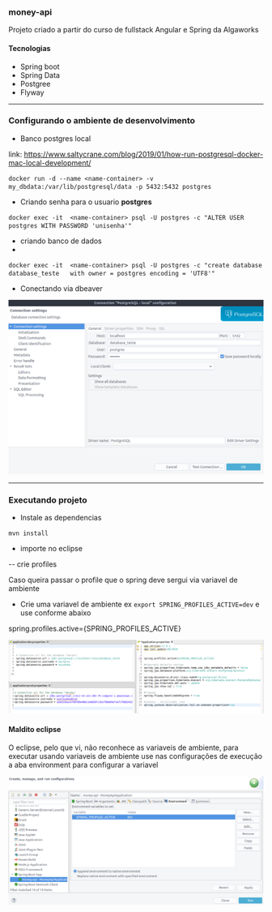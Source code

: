 ### money-api

Projeto criado a partir do curso de fullstack Angular e Spring da Algaworks


#### Tecnologias
- Spring boot
- Spring Data
- Postgree
- Flyway


----

### Configurando o ambiente de desenvolvimento

- Banco postgres local 

link: https://www.saltycrane.com/blog/2019/01/how-run-postgresql-docker-mac-local-development/

```shell
docker run -d --name <name-container> -v my_dbdata:/var/lib/postgresql/data -p 5432:5432 postgres
```
- Criando senha para o usuario **postgres**

```shell
docker exec -it  <name-container> psql -U postgres -c "ALTER USER postgres WITH PASSWORD 'unisenha'"
```
- criando banco de dados
- 

```plsql
docker exec -it  <name-container> psql -U postgres -c "create database database_teste 	with owner = postgres encoding = 'UTF8'"
```

- Conectando via dbeaver

![Conectando.png](images/dbeaver.png)

---

### Executando projeto

- Instale as dependencias

```shell
mvn install
```

- importe no eclipse


-- crie profiles

Caso queira passar o profile que o spring deve sergui via variavel de ambiente
- Crie uma variavel de ambiente ex  `export SPRING_PROFILES_ACTIVE=dev` e use conforme abaixo

spring.profiles.active={SPRING_PROFILES_ACTIVE}

![profiles.png](images/profiles.png)


#### Maldito eclipse

O eclipse, pelo que vi, não reconhece as variaveis de ambiente, para executar usando variaveis de ambiente use nas configurações de execução a aba environment para configurar a variavel



![profiles.png](images/profiles-eclipse.png)

